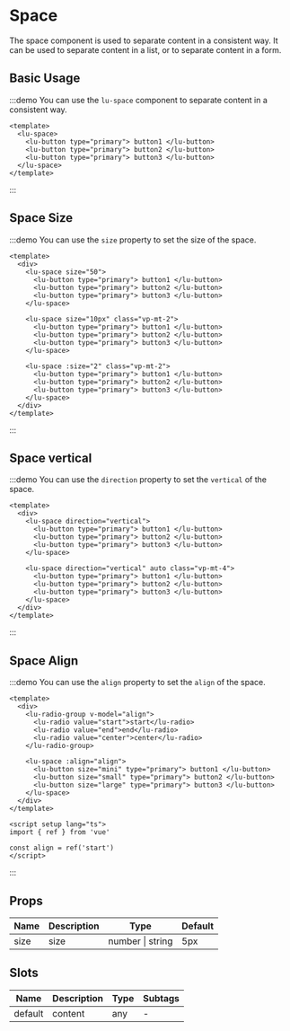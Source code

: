 # Space

The space component is used to separate content in a consistent way. It can be used to separate content in a list, or to separate content in a form.

## Basic Usage

:::demo You can use the `lu-space` component to separate content in a consistent way.

```vue
<template>
  <lu-space>
    <lu-button type="primary"> button1 </lu-button>
    <lu-button type="primary"> button2 </lu-button>
    <lu-button type="primary"> button3 </lu-button>
  </lu-space>
</template>
```

:::

## Space Size

:::demo You can use the `size` property to set the size of the space.

```vue
<template>
  <div>
    <lu-space size="50">
      <lu-button type="primary"> button1 </lu-button>
      <lu-button type="primary"> button2 </lu-button>
      <lu-button type="primary"> button3 </lu-button>
    </lu-space>

    <lu-space size="10px" class="vp-mt-2">
      <lu-button type="primary"> button1 </lu-button>
      <lu-button type="primary"> button2 </lu-button>
      <lu-button type="primary"> button3 </lu-button>
    </lu-space>

    <lu-space :size="2" class="vp-mt-2">
      <lu-button type="primary"> button1 </lu-button>
      <lu-button type="primary"> button2 </lu-button>
      <lu-button type="primary"> button3 </lu-button>
    </lu-space>
  </div>
</template>
```

:::

## Space vertical

:::demo You can use the `direction` property to set the `vertical` of the space.

```vue
<template>
  <div>
    <lu-space direction="vertical">
      <lu-button type="primary"> button1 </lu-button>
      <lu-button type="primary"> button2 </lu-button>
      <lu-button type="primary"> button3 </lu-button>
    </lu-space>

    <lu-space direction="vertical" auto class="vp-mt-4">
      <lu-button type="primary"> button1 </lu-button>
      <lu-button type="primary"> button2 </lu-button>
      <lu-button type="primary"> button3 </lu-button>
    </lu-space>
  </div>
</template>
```

:::

## Space Align

:::demo You can use the `align` property to set the `align` of the space.

```vue
<template>
  <div>
    <lu-radio-group v-model="align">
      <lu-radio value="start">start</lu-radio>
      <lu-radio value="end">end</lu-radio>
      <lu-radio value="center">center</lu-radio>
    </lu-radio-group>

    <lu-space :align="align">
      <lu-button size="mini" type="primary"> button1 </lu-button>
      <lu-button size="small" type="primary"> button2 </lu-button>
      <lu-button size="large" type="primary"> button3 </lu-button>
    </lu-space>
  </div>
</template>

<script setup lang="ts">
import { ref } from 'vue'

const align = ref('start')
</script>
```

:::

## Props

| Name | Description | Type             | Default |
| ---- | ----------- | ---------------- | ------- |
| size | size        | number \| string | 5px     |

## Slots

| Name    | Description | Type | Subtags |
| ------- | ----------- | ---- | ------- |
| default | content     | any  | -       |
